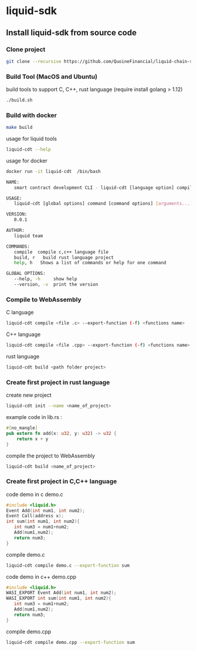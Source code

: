 # liquid-sdk
## Install liquid-sdk from source code
### Clone project
```bash
git clone --recursive https://github.com/QuoineFinancial/liquid-chain-sdk
```
### Build Tool (MacOS and Ubuntu)
build tools to support C, C++, rust language (require install golang > 1.12)
```bash
./build.sh
```
### Build with docker 
```bash
make build
```
usage for liquid tools
```bash
liquid-cdt --help
```
usage for docker
```bash
docker run -it liquid-cdt  /bin/bash
```
```bash
NAME:
   smart contract development CLI - liquid-cdt [language option] compile [file]

USAGE:
   liquid-cdt [global options] command [command options] [arguments...]

VERSION:
   0.0.1

AUTHOR:
   liquid team

COMMANDS:
   compile  compile c,c++ language file
   build, r   build rust language project
   help, h   Shows a list of commands or help for one command

GLOBAL OPTIONS:
   --help, -h     show help
   --version, -v  print the version
```
### Compile to WebAssembly
C language
```bash
liquid-cdt compile <file .c> --export-function (-f) <functions name>
```
 C++ language
```bash
liquid-cdt compile <file .cpp> --export-function (-f) <functions name>
```
rust language
```bash
liquid-cdt build <path folder project>
```
### Create first project in rust language
create new project
```bash
liquid-cdt init --name <name_of_project>
```
example code in lib.rs :
```rust
#[no_mangle]
pub extern fn add(x: u32, y: u32) -> u32 {
    return x + y
}
```
compile the project to WebAssembly
```bash
liquid-cdt build <name_of_project>
```
### Create first project in C,C++ language
code demo in c demo.c
```c
#include <liquid.h>
Event Add(int num1, int num2);
Event Call(address x);
int sum(int num1, int num2){
   int num3 = num1+num2;
   Add(num1,num2);
   return num3;
}
```
compile demo.c
```bash
liquid-cdt compile demo.c --export-function sum
```
code demo in c++ demo.cpp
```c++
#include <liquid.h>
WASI_EXPORT Event Add(int num1, int num2);
WASI_EXPORT int sum(int num1, int num2){
   int num3 = num1+num2;
   Add(num1,num2);
   return num3;
}
```
compile demo.cpp
```bash
liquid-cdt compile demo.cpp --export-function sum
```
